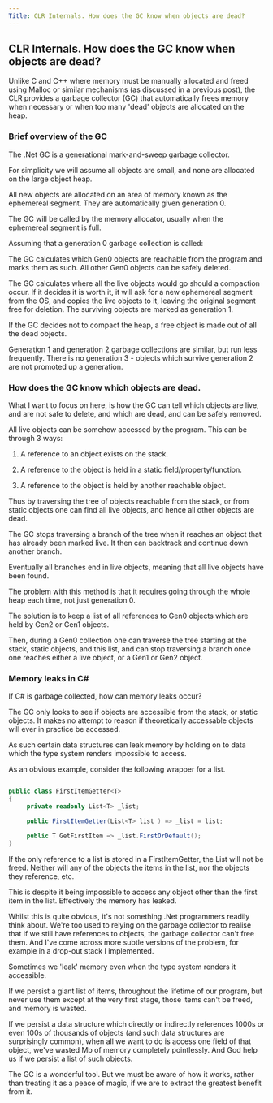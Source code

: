 ```yaml
---
Title: CLR Internals. How does the GC know when objects are dead?
---
```

## CLR Internals. How does the GC know when objects are dead?

Unlike C and C++ where memory must be manually allocated and freed using Malloc or similar mechanisms (as discussed in a previous post), the CLR provides a garbage collector (GC) that automatically frees memory when necessary or when too many 'dead' objects are allocated on the heap.

### Brief overview of the GC

The .Net GC is a generational mark-and-sweep garbage collector.

For simplicity we will assume all objects are small, and none are allocated on the large object heap.

All new objects are allocated on an area of memory known as the ephemereal segment. They are automatically given generation 0.

The GC will be called by the memory allocator, usually when the ephemereal segment is full.

Assuming that a generation 0 garbage collection is called:

The GC calculates which Gen0 objects are reachable from the program and marks them as such. All other Gen0 objects can be safely deleted.

The GC calculates where all the live objects would go should a compaction occur. If it decides it is worth it, it will ask for a new ephemereal segment from the OS, and copies the live objects to it, leaving the original segment free for deletion. The surviving objects are marked as generation 1.

If the GC decides not to compact the heap, a free object is made out of all the dead objects.

Generation 1 and generation 2 garbage collections are similar, but run less frequently. There is no generation 3 - objects which survive generation 2 are not promoted up a generation.

### How does the GC know which objects are dead.

What I want to focus on here, is how the GC can tell which objects are live, and are not safe to delete, and which are dead, and can be safely removed.

All live objects can be somehow accessed by the program. This can be through 3 ways:

1. A reference to an object exists on the stack.

2. A reference to the object is held in a static field/property/function.

3. A reference to the object is held by another reachable object.

Thus by traversing the tree of objects reachable from  the stack, or from static objects one can find all live objects, and hence all other objects are dead.

The GC stops traversing a branch of the tree when it reaches an object that has already been marked live. It then can backtrack and continue down another branch.

Eventually all branches end in live objects, meaning that all live objects have been found.

The problem with this method is that it requires going through the whole heap each time, not just generation 0.

The solution is to keep a list of all references to Gen0 objects which are held by Gen2 or Gen1 objects.

Then, during a Gen0 collection one can traverse the tree starting at the stack, static objects, and this list, and can stop traversing a branch once one reaches either a live object, or a Gen1 or Gen2 object.

### Memory leaks in C#

If C# is garbage collected, how can memory leaks occur?

The GC only looks to see if objects are accessible from the stack, or static objects. It makes no attempt to reason if theoretically accessable objects will ever in practice be accessed.

As such certain data structures can leak memory by holding on to data which the type system renders impossible to access.

As an obvious example, consider the following wrapper for a list.

``` csharp

public class FirstItemGetter<T>
{
     private readonly List<T> _list;

     public FirstItemGetter(List<T> list ) => _list = list;

     public T GetFirstItem => _list.FirstOrDefault();
}

```

If the only reference to a list is stored in a FirstItemGetter, the List will not be freed. Neither will any of the objects the items in the list, nor the objects they reference, etc.

This is despite it being impossible to access any object other than the first item in the list. Effectively the memory has leaked.

Whilst this is quite obvious, it's not something .Net programmers readily think about. We're too used to relying on the garbage collector to realise that if we still have references to objects, the garbage collector can't free them. And I've come across more subtle versions of the problem, for example in a drop-out stack I implemented.

Sometimes we 'leak' memory even when the type system renders it accessible.

If we persist a giant list of items, throughout the lifetime of our program, but never use them except at the very first stage, those items can't be freed, and memory is wasted.

If we persist a data structure which directly or indirectly references 1000s or even 100s of thousands of objects (and such data structures are surprisingly common), when all we want to do is access one field of that object, we've wasted Mb of memory completely pointlessly. And God help us if we persist a list of such objects.

The GC is a wonderful tool. But we must be aware of how it works, rather than treating it as a peace of magic, if we are to extract the greatest benefit from it.
